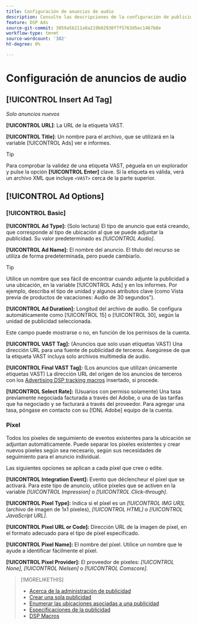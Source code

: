 ```yaml
---
title: Configuración de anuncios de audio
description: Consulte las descripciones de la configuración de publicidad disponible para los anuncios de audio.
feature: DSP Ads
source-git-commit: 3059a5b211a8a219b02930f7f5763d5ec1467b8e
workflow-type: tm+mt
source-wordcount: '382'
ht-degree: 0%

---
```


# Configuración de anuncios de audio

## [!UICONTROL Insert Ad Tag]

*Solo anuncios nuevos*

**[!UICONTROL URL]**: La URL de la etiqueta VAST.

**[!UICONTROL Title]**: Un nombre para el archivo, que se utilizará en la variable [!UICONTROL Ads] ver e informes.

>[!TIP]
>
> Para comprobar la validez de una etiqueta VAST, péguela en un explorador y pulse la opción **[!UICONTROL Enter]** clave. Si la etiqueta es válida, verá un archivo XML que incluye `<VAST>` cerca de la parte superior.

## [!UICONTROL Ad Options]

### [!UICONTROL Basic]

**[!UICONTROL Ad Type]:** (Solo lectura) El tipo de anuncio que está creando, que corresponde al tipo de ubicación al que se puede adjuntar la publicidad. Su valor predeterminado es *[!UICONTROL Audio]*.

**[!UICONTROL Ad Name]:** El nombre del anuncio. El título del recurso se utiliza de forma predeterminada, pero puede cambiarlo.

>[!TIP]
>
> Utilice un nombre que sea fácil de encontrar cuando adjunte la publicidad a una ubicación, en la variable [!UICONTROL Ads] y en los informes. Por ejemplo, describa el tipo de unidad y algunos atributos clave (como Vista previa de productos de vacaciones: Audio de 30 segundos&quot;).

**[!UICONTROL Ad Duration]:** Longitud del archivo de audio. Se configura automáticamente como [!UICONTROL 15] o [!UICONTROL 30], según la unidad de publicidad seleccionada.

Este campo puede mostrarse o no, en función de los permisos de la cuenta.

**[!UICONTROL VAST Tag]:** (Anuncios que solo usan etiquetas VAST) Una dirección URL para una fuente de publicidad de terceros. Asegúrese de que la etiqueta VAST incluya solo archivos multimedia de audio.

**[!UICONTROL Final VAST Tag]:** (Los anuncios que utilizan únicamente etiquetas VAST) La dirección URL del origen de los anuncios de terceros con los [Advertising DSP tracking macros](/help/dsp/campaign-management/macros.md) insertado, si procede.

**[!UICONTROL Select Rate]:** (Usuarios con permiso solamente) Una tasa previamente negociada facturada a través del Adobe, o una de las tarifas que ha negociado y se facturará a través del proveedor. Para agregar una tasa, póngase en contacto con su [!DNL Adobe] equipo de la cuenta.

### Píxel

Todos los píxeles de seguimiento de eventos existentes para la ubicación se adjuntan automáticamente. Puede separar los píxeles existentes y crear nuevos píxeles según sea necesario, según sus necesidades de seguimiento para el anuncio individual.

Las siguientes opciones se aplican a cada píxel que cree o edite.

**[!UICONTROL Integration Event]:** Evento que déclencheur el píxel que se activará. Para este tipo de anuncio, utilice píxeles que se activen en la variable *[!UICONTROL Impression]* o *[!UICONTROL Click-through]*.

**[!UICONTROL Pixel Type]:** Indica si el píxel es un *[!UICONTROL IMG UR]L* (archivo de imagen de 1x1 píxeles), *[!UICONTROL HTML]* o *[!UICONTROL JavaScript URL]*.

**[!UICONTROL Pixel URL or Code]:** Dirección URL de la imagen de píxel, en el formato adecuado para el tipo de píxel especificado.

**[!UICONTROL Pixel Name]:** El nombre del píxel. Utilice un nombre que le ayude a identificar fácilmente el píxel.

**[!UICONTROL Pixel Provider]:** El proveedor de píxeles: *[!UICONTROL None]*, *[!UICONTROL Nielsen]* o *[!UICONTROL Comscore]*.

>[!MORELIKETHIS]
>
>* [Acerca de la administración de publicidad](ad-about.md)
>* [Crear una sola publicidad](ad-create.md)
>* [Enumerar las ubicaciones asociadas a una publicidad](/help/dsp/campaign-management/ads/ad-list-placements.md)
>* [Especificaciones de la publicidad](ad-specs.md)
>* [DSP Macros](/help/dsp/campaign-management/macros.md)

